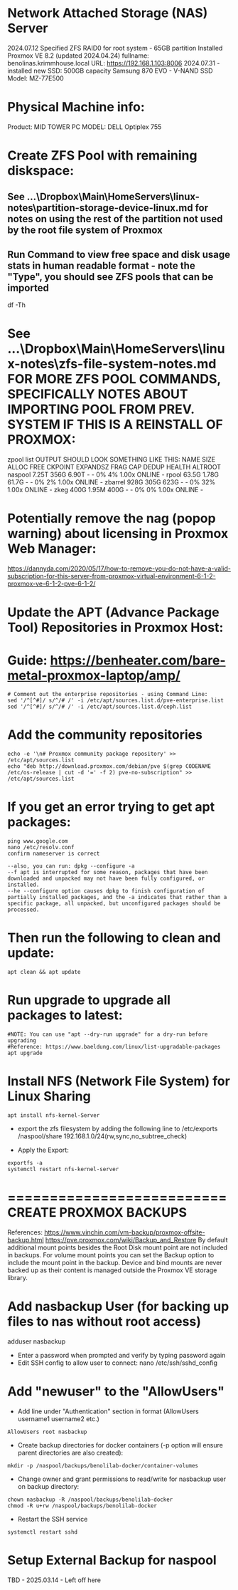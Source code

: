 # Network Attached Storage (NAS) Server
2024.07.12
Specified ZFS RAID0 for root system - 65GB partition
Installed Proxmox VE 8.2 (updated 2024.04.24)
fullname: benolinas.krimmhouse.local
URL: https://192.168.1.103:8006
2024.07.31 - installed new SSD:
	500GB capacity
	Samsung 870 EVO - V-NAND SSD
	Model: MZ-77E500

# Physical Machine info:
Product: MID TOWER PC
MODEL: DELL Optiplex 755
	
# Create ZFS Pool with remaining diskspace:
## See ...\Dropbox\Main\HomeServers\linux-notes\partition-storage-device-linux.md for notes on using the rest of the partition not used by the root file system of Proxmox
## Run Command to view free space and disk usage stats in human readable format - note the "Type", you should see ZFS pools that can be imported
df -Th

# See ...\Dropbox\Main\HomeServers\linux-notes\zfs-file-system-notes.md FOR MORE ZFS POOL COMMANDS, SPECIFICALLY NOTES ABOUT IMPORTING POOL FROM PREV. SYSTEM IF THIS IS A REINSTALL OF PROXMOX:
zpool list
OUTPUT SHOULD LOOK SOMETHING LIKE THIS:
NAME      SIZE  ALLOC   FREE  CKPOINT  EXPANDSZ   FRAG    CAP  DEDUP    HEALTH  ALTROOT
naspool  7.25T   356G  6.90T        -         -     0%     4%  1.00x    ONLINE  -
rpool    63.5G  1.78G  61.7G        -         -     0%     2%  1.00x    ONLINE  -
zbarrel   928G   305G   623G        -         -     0%    32%  1.00x    ONLINE  -
zkeg      400G  1.95M   400G        -         -     0%     0%  1.00x    ONLINE  -

# Potentially remove the nag (popop warning) about licensing in Proxmox Web Manager:
https://dannyda.com/2020/05/17/how-to-remove-you-do-not-have-a-valid-subscription-for-this-server-from-proxmox-virtual-environment-6-1-2-proxmox-ve-6-1-2-pve-6-1-2/

# Update the APT (Advance Package Tool) Repositories in Proxmox Host:
# Guide: https://benheater.com/bare-metal-proxmox-laptop/amp/
	# Comment out the enterprise repositories - using Command Line:
	sed '/^[^#]/ s/^/# /' -i /etc/apt/sources.list.d/pve-enterprise.list
	sed '/^[^#]/ s/^/# /' -i /etc/apt/sources.list.d/ceph.list

# Add the community repositories
	echo -e '\n# Proxmox community package repository' >> /etc/apt/sources.list
	echo "deb http://download.proxmox.com/debian/pve $(grep CODENAME /etc/os-release | cut -d '=' -f 2) pve-no-subscription" >> /etc/apt/sources.list
	
# If you get an error trying to get apt packages:
	ping www.google.com
	nano /etc/resolv.conf
	confirm nameserver is correct
	
	--also, you can run: dpkg --configure -a
	--f apt is interrupted for some reason, packages that have been downloaded and unpacked may not have been fully configured, or installed.
	--he --configure option causes dpkg to finish configuration of partially installed packages, and the -a indicates that rather than a specific package, all unpacked, but unconfigured packages should be processed.

# Then run the following to clean and update:
	apt clean && apt update
	
# Run upgrade to upgrade all packages to latest:
	#NOTE: You can use "apt --dry-run upgrade" for a dry-run before upgrading
	#Reference: https://www.baeldung.com/linux/list-upgradable-packages
	apt upgrade	

# Install NFS (Network File System) for Linux Sharing
```
apt install nfs-kernel-Server
```
- export the zfs filesystem by adding the following line to /etc/exports
/naspool/share 192.168.1.0/24(rw,sync,no_subtree_check)

- Apply the Export:
```
exportfs -a
systemctl restart nfs-kernel-server
```

==========================
CREATE PROXMOX BACKUPS
==========================
References: https://www.vinchin.com/vm-backup/proxmox-offsite-backup.html
	https://pve.proxmox.com/wiki/Backup_and_Restore
	By default additional mount points besides the Root Disk mount point are not included in backups. 
	For volume mount points you can set the Backup option to include the mount point in the backup. 
	Device and bind mounts are never backed up as their content is managed outside the Proxmox VE storage library.

# Add nasbackup User (for backing up files to nas without root access)
adduser nasbackup

- Enter a password when prompted and verify by typing password again
- Edit SSH config to allow user to connect:
nano /etc/ssh/sshd_config

# Add "newuser" to the "AllowUsers"
- Add line under "Authentication" section in format (AllowUsers username1 username2 etc.)
```
AllowUsers root nasbackup
```
- Create backup directories for docker containers (-p option will ensure parent directories are also created):
```
mkdir -p /naspool/backups/benolilab-docker/container-volumes
```
- Change owner and grant permissions to read/write for nasbackup user on backup directory:
```
chown nasbackup -R /naspool/backups/benolilab-docker
chmod -R u+rw /naspool/backups/benolilab-docker
```
- Restart the SSH service
```
systemctl restart sshd
```

# Setup External Backup for naspool
TBD - 2025.03.14 - Left off here
